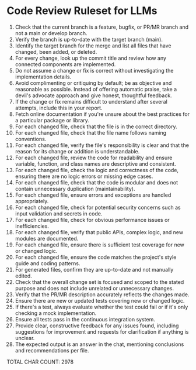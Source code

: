 # Code Review Ruleset for LLMs

1. Check that the current branch is a feature, bugfix, or PR/MR branch and not a main or develop branch.
2. Verify the branch is up-to-date with the target branch (main).
3. Identify the target branch for the merge and list all files that have changed, been added, or deleted.
4. For every change, look up the commit title and review how any connected components are implemented. 
5. Do not assume a change or fix is correct without investigating the implementation details.
6. Avoid complimenting or critiquing by default; be as objective and reasonable as possible. Instead of offering automatic praise, take a devil's advocate approach and give honest, thoughtful feedback.
7. If the change or fix remains difficult to understand after several attempts, include this in your report. 
8. Fetch online documentation if you're unsure about the best practices for a particular package or library.
9. For each changed file, check that the file is in the correct directory.
10. For each changed file, check that the file name follows naming conventions.
11. For each changed file, verify the file's responsibility is clear and that the reason for its change or addition is understandable.
12. For each changed file, review the code for readability and ensure variable, function, and class names are descriptive and consistent.
13. For each changed file, check the logic and correctness of the code, ensuring there are no logic errors or missing edge cases.
14. For each changed file, check that the code is modular and does not contain unnecessary duplication (maintainability).
15. For each changed file, ensure errors and exceptions are handled appropriately.
16. For each changed file, check for potential security concerns such as input validation and secrets in code.
17. For each changed file, check for obvious performance issues or inefficiencies.
18. For each changed file, verify that public APIs, complex logic, and new modules are documented.
19. For each changed file, ensure there is sufficient test coverage for new or changed logic.
20. For each changed file, ensure the code matches the project's style guide and coding patterns.
21. For generated files, confirm they are up-to-date and not manually edited.
22. Check that the overall change set is focused and scoped to the stated purpose and does not include unrelated or unnecessary changes.
23. Verify that the PR/MR description accurately reflects the changes made.
24. Ensure there are new or updated tests covering new or changed logic.
25. If there's a test, always evaluate whether the test could fail or if it's only checking a mock implementation.
26. Ensure all tests pass in the continuous integration system.
27. Provide clear, constructive feedback for any issues found, including suggestions for improvement and requests for clarification if anything is unclear.
28. The expected output is an answer in the chat, mentioning conclusions and recommendations per file.

TOTAL CHAR COUNT:     2978
